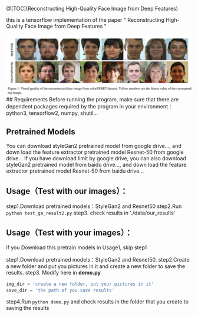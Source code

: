﻿@[TOC](Reconstructing High-Quality Face Image from Deep Features)

this is a tensorflow implementation of the paper " Reconstructing High-Quality Face Image from Deep Features "

<img src="https://github.com/charlesLucky/auto_decoder_encoder_tf_2/blob/main/data/reconstruction.png" >
## Requirements
Before running the program, make sure that there are dependent packages required by the program in your environment：python3, tensorflow2, numpy, shutil...



## Pretrained Models
You can download styleGan2 pretrained model from google drive..., and down load the feature extractor pretrained model Resnet-50 from google drive...
If you have download limit by google drive, you can also download styleGan2 pretrained model from baidu drive..., and down load the feature extractor pretrained model Resnet-50 from baidu drive...


##  Usage（Test with our images）：
step1.Download pretrained models：StyleGan2 and Resnet50
step2.Run `python test_ga_result2.py`
step3. check results in './data/our_results'


##  Usage（Test with your images）：
if you Download this pretrain models in Usage1, skip step1

step1.Download pretrained models：StyleGan2 and Resnet50.
step2.Create a new folder and put you pictures in it and create a new folder to save the results.
step3. Modify here in **demo.py**
```python
img_dir = 'create a new folder, put your pictures in it'
save_dir = 'the path of you save results'
```
step4.Run `python demo.py` and check results in the folder that you create to saving the results
